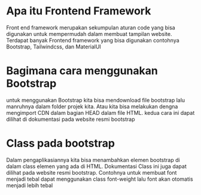 # Apa itu Frontend Framework
Front end framework merupakan sekumpulan aturan code yang bisa digunakan untuk mempermudah dalam membuat tampilan website. Terdapat banyak Frontend framework yang bisa digunakan contohnya Bootstrap, Tailwindcss, dan MaterialUI

# Bagimana cara menggunakan Bootstrap
untuk menggunakan Bootstrap kita bisa mendownload file bootstrap lalu manruhnya dalam folder projek kita. Atau kita bisa melakukan dengna mengimport CDN dalam bagian HEAD dalam file HTML. kedua cara ini dapat dilihat di dokumentasi pada website resmi bootstrap

# Class pada bootstrap
Dalam pengaplikasiannya kita bisa menambahkan elemen bootstrap di dalam class elemen yang ada di HTML. Dokumentasi Class ini juga dapat dilihat pada website resmi bootstrap. Contohnya untuk membuat font menjadi tebal dapat menggunakan class font-weight lalu font akan otomatis menjadi lebih tebal